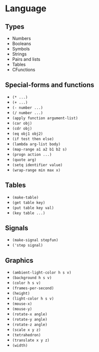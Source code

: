 Language
========

Types
-----

- Numbers
- Booleans
- Symbols
- Strings
- Pairs and lists
- Tables
- CFunctions

Special-forms and functions
---------------------------

- `(* ...)`
- `(+ ...)`
- `(- number ...)`
- `(/ number ...)`
- `(apply function argument-list)`
- `(car obj)`
- `(cdr obj)`
- `(eq obj1 obj2)`
- `(if test then else)`
- `(lambda arg-list body)`
- `(map-range a1 a2 b1 b2 s)`
- `(progn action ...)`
- `(quote arg)`
- `(setq identifier value)`
- `(wrap-range min max x)`

Tables
------

- `(make-table)`
- `(get table key)`
- `(put table key val)`
- `(key table ...)`

Signals
-------

- `(make-signal stepfun)`
- `('step signal)`

Graphics
--------

- `(ambient-light-color h s v)`
- `(background h s v)`
- `(color h s v)`
- `(frames-per-second)`
- `(height)`
- `(light-color h s v)`
- `(mouse-x)`
- `(mouse-y)`
- `(rotate-x angle)`
- `(rotate-y angle)`
- `(rotate-z angle)`
- `(scale x y z)`
- `(tetrahedron)`
- `(translate x y z)`
- `(width)`
